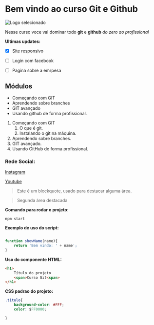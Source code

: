 # Bem vindo ao curso Git e Github

![Logo selecionado](https://cdn.conmebol.com/wp-content/uploads/2015/04/santos-2015.jpg)



Nesse curso voce vai dominar todo **git** e **github** _do zero ao profissional_

**Ultimas updates:**

- [X] Site responsivo
- [ ] Login com facebook
- [ ] Pagina sobre a emrpesa



## Módulos
* Começando com GIT
* Aprendendo sobre branches
* GIT avançado
* Usando github de forma profissional.


1. Começando com GIT  
    1. O que é git.  
    2. Instalando o git na máquina.  
2. Aprendendo sobre branches.  
3. GIT avançado.  
4. Usando GitHub de forma profissional.




### Rede Social:

[Instagram](https://instagram.com/sujeitoprogramador)

[Youtube](https://youtube.com/c/sujeitoprogramador)


>Este é um blockquote, usado para destacar alguma área.

>Segunda área destacada

**Comando para rodar o projeto:**

```
npm start
```

**Exemplo de uso do script:**

```js

function showName(name){
    return 'Bem vindo: ' + name';
}
```

**Uso do componente HTML:**
```html
<h1>
    Título do projeto
    <span>Curso Git<span>
</h1>
```

**CSS padrao do projeto:**
```css
.titulo{
    background-color: #FFF;
    color: $FF0000;

}
```

